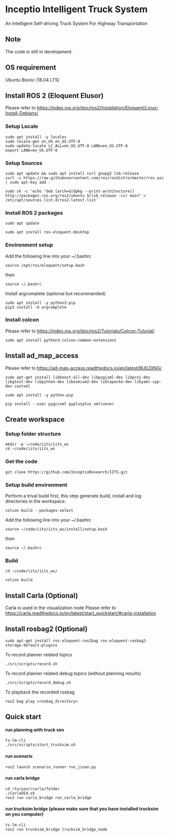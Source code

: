 # Inceptio Intelligent Truck System

An Intelligent Self-driving Truck System For Highway Transportation

## Note
The code is still in development.

## OS requirement
Ubuntu Bionic (18.04 LTS)

## Install ROS 2 (Eloquent Elusor)

Please refer to https://index.ros.org/doc/ros2/Installation/Eloquent/Linux-Install-Debians/

### Setup Locale
```
sudo apt install -y locales
sudo locale-gen en_US en_US.UTF-8
sudo update-locale LC_ALL=en_US.UTF-8 LANG=en_US.UTF-8
export LANG=en_US.UTF-8
```

### Setup Sources
``` 
sudo apt update && sudo apt install curl gnupg2 lsb-release
curl -s https://raw.githubusercontent.com/ros/rosdistro/master/ros.asc | sudo apt-key add -

sudo sh -c 'echo "deb [arch=$(dpkg --print-architecture)] http://packages.ros.org/ros2/ubuntu $(lsb_release -cs) main" > /etc/apt/sources.list.d/ros2-latest.list'
```

### Install ROS 2 packages
```
sudo apt update

sudo apt install ros-eloquent-desktop
```

### Environment setup
Add the following line into your ~/.bashrc
```
source /opt/ros/eloquent/setup.bash
```
then
```
source ~/.bashrc
```
Install argcomplete (optional but recommanded)
```
sudo apt install -y python3-pip
pip3 install -U argcomplete
```

### Install colcon
Please refer to https://index.ros.org/doc/ros2/Tutorials/Colcon-Tutorial/
```
sudo apt install python3-colcon-common-extensions
```
## Install ad_map_access
Please refer to https://ad-map-access.readthedocs.io/en/latest/BUILDING/
```
sudo apt-get install libboost-all-dev libpugixml-dev libproj-dev libgtest-dev libpython-dev libosmium2-dev liblapacke-dev libyaml-cpp-dev castxml

sudo apt install -y python-pip

pip install --user pygccxml pyplusplus xmlrunner
```

##  Create workspace

### Setup folder structure
```
mkdir -p ~/code/iits/iits_ws
cd ~/code/iits/iits_ws
```

### Get the code

```
git clone https://github.com/InceptioResearch/IITS.git
```

### Setup build environment
Perform a trival build first, this step generate build, install and log directories in the workspace.
```
colcon build --packages-select
```
Add the following line into your ~/.bashrc
```
source ~/code/iits/iits_ws/install/setup.bash
```
then
```
source ~/.bashrc
```
### Build
```
cd ~/code/iits/iits_ws/

colcon build
```

## Install Carla (Optional)
Carla is used in the visualization node
Please refer to https://carla.readthedocs.io/en/latest/start_quickstart/#carla-installation


## Install rosbag2 (Optional)
```
sudo apt-get install ros-eloquent-ros2bag ros-eloquent-rosbag2-storage-default-plugins
```
To record planner related topics
```
./src/scripts/record.sh
```
To record planner related debug topics (without planning results)
```
./src/scripts/record_debug.sh
```
To playback the recorded rosbag
```
ros2 bag play <rosbag_directory>
```

## Quick start

#### run planning with truck sim
```
ts-lm-cli
./src/scripts/start_trucksim.sh
```

#### run scenario
```
ros2 launch scenario_runner run_jinan.py
```

#### run carla bridge
```
cd /to/your/carla/folder
./CarlaUE4.sh
ros2 run carla_bridge run_carla_bridge
```

#### run trucksim bridge (please make sure that you have installed trucksim on you computer)
```
ts-lm-cli
ros2 run trucksim_bridge trucksim_bridge_node
```

